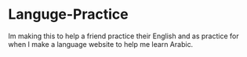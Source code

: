 # Languge-Practice

Im making this to help a friend practice their English and as practice for when I make a language website to help me learn Arabic. 
